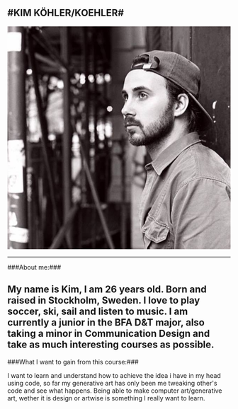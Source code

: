 #KIM KÖHLER/KOEHLER#
------------------------------

![alt text](kim.jpg "KIM KOEHLER KILLING IT!")

------------------------------
###About me:###

My name is Kim, I am 26 years old. Born and raised in Stockholm, Sweden. I love to play soccer, ski, sail and listen to music. I am currently a junior in the BFA D&T major, also taking a minor in Communication Design and take as much interesting courses as possible.
------------------------------
###What I want to gain from this course:###

I want to learn and understand how to achieve the idea i have in my head using code, so far my generative art has only been me tweaking other's code and see what happens. Being able to make computer art/generative art, wether it is design or artwise is something I really want to learn.